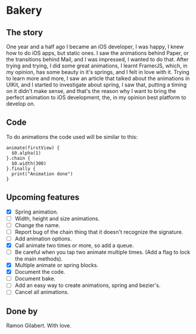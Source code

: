 # Bakery

## The story

One year and a half ago I became an iOS developer, I was happy, I knew how to do iOS apps, but static ones. I saw the animations behind Paper, or the transitions behind Mail, and I was impressed, I wanted to do that. After trying and trying, I did some great animations, I learnt FramerJS, which, in my opinion, has some beauty in it's springs, and I felt in love with it. Trying to learn more and more, I saw an article that talked about the animations in UIKit, and I started to investigate about spring, I saw that, putting a timing on it didn't make sense, and that's the reason why I want to bring the perfect animation to iOS development, the, in my opinion best platform to develop on.

## Code

To do animations the code used will be similar to this:

```
animate(firstView) {
  $0.alpha(1)
}.chain {
  $0.width(300)
}.finally {
  print("Animation done")
}
```

## Upcoming features

- [x] Spring animation.
- [ ] Width, height and size animations.
- [ ] Change the name.
- [ ] Report bug of the chain thing that it doesn't recognize the signature.
- [ ] Add animation options.
- [x] Call animate two times or more, so add a queue.
- [ ] Be careful when you tap two animate multiple times. (Add a flag to lock the main methods).
- [x] Multiple animate or spring blocks.
- [x] Document the code.
- [ ] Document bake.
- [ ] Add an easy way to create animations, spring and bezier's.
- [ ] Cancel all animations.

## Done by

Ramon Gilabert. With love.
